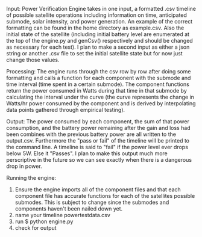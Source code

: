 Input: 
Power Verification Engine takes in one input, a formatted .csv timeline
of possible satellite operations including information on time, 
anticipated submode, solar intensity, and power generation. An example
of the correct formatting can be found in the home directory as 
example.csv. Also the initial state of the satellite (including 
initial battery level are enumerated at the top of the engine.py and
genCsv() respectively and should be changed as necessary for each test). 
I plan to make a second input as either a json string or another .csv 
file to set the initial satellite state but for now just change those values.

Processing:
The engine runs through the csv row by row after doing some formatting 
and calls a function for each component with the submode and time interval 
(time spent in a certain submode). The component functions return the power 
consumed in Watts during that time in that submode by calculating the 
interval under the curve (the curve represents the change in Watts/hr 
power consumed by the component and is derived by interpolating data points
gathered through empirical testing).

Output:
The power consumed by each component, the sum of that power consumption, and 
the battery power remaining after the gain and loss had been combines with the
previous battery power are all written to the output.csv. Furthermore the 
"pass or fail" of the timeline will be printed to the command line. A timeline
is said to "fail" if the power level ever drops below 5W. Else it "Passes". I 
plan to make this output much more perscriptive in the future so we can see 
exactly when there is a dangerous drop in power.  

Running the engine:
1) Ensure the engine imports all of the component files and that each component
file has accurate functions for each of the satellites possible submodes. This 
is subject to change since the submodes and components haven't been nailed down yet.
2) name your timeline powertestdata.csv
3) run $ python engine.py
4) check for output
